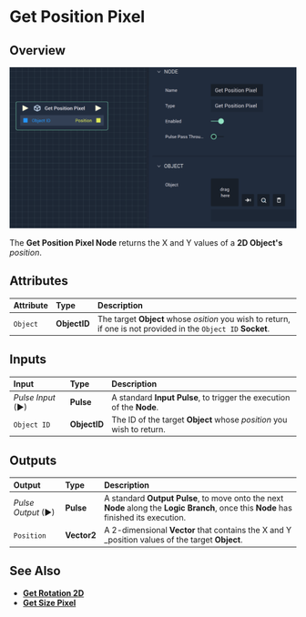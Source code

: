 # Get Position Pixel

## Overview

![The Get Position Pixel Node.](../../../.gitbook/assets/getpixelposition.png)

The **Get Position Pixel Node** returns the X and Y values of a **2D Object's** _position_.

## Attributes

| Attribute | Type | Description |
| :--- | :--- | :--- |
| `Object` | **ObjectID** | The target **Object** whose _osition_ you wish to return, if one is not provided in the `Object ID` **Socket**. |

## Inputs

| Input | Type | Description |
| :--- | :--- | :--- |
| _Pulse Input_ \(►\) | **Pulse** | A standard **Input Pulse**, to trigger the execution of the **Node**. |
| `Object ID` | **ObjectID** | The ID of the target **Object** whose _position_ you wish to return. |

## Outputs

| Output | Type | Description |
| :--- | :--- | :--- |
| _Pulse Output_ \(►\) | **Pulse** | A standard **Output Pulse**, to move onto the next **Node** along the **Logic Branch**, once this **Node** has finished its execution. |
| `Position` | **Vector2** | A 2-dimensional **Vector** that contains the X and Y _position values of the target **Object**. |

## See Also

* [**Get Rotation 2D**](get-rotation-pixel.md)
* [**Get Size Pixel**](get-size-pixel.md)

